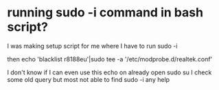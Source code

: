 
# running sudo -i command in bash script?

I was making setup script for me
where I have to run
sudo -i

then
echo 'blacklist r8188eu'|sudo tee -a '/etc/modprobe.d/realtek.conf'

I don't know if I can even use this echo on already open sudo su
I check some old query but most not able to find sudo -i
any help

        